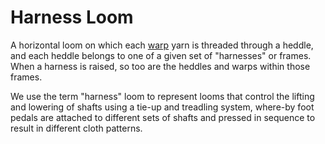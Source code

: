 # Harness Loom

A horizontal loom on which each [warp](warp) yarn is threaded through a heddle, and each heddle belongs to one of a given set of "harnesses" or frames. When a harness is raised, so too are the heddles and warps within those frames. 

We use the term "harness" loom to represent looms that control the lifting and lowering of shafts using a tie-up and treadling system, where-by foot pedals are attached to different sets of shafts and pressed in sequence to result in different cloth patterns. 
